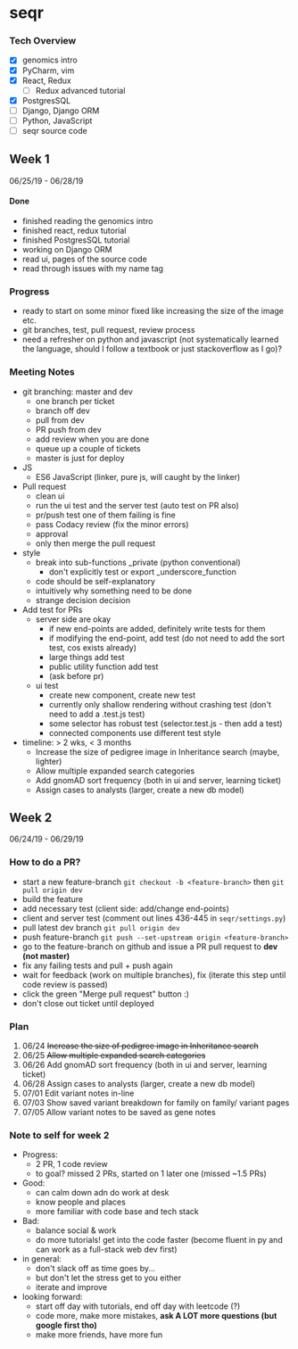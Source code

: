 # seqr

### Tech Overview
- [x] genomics intro
- [x] PyCharm, vim
- [x] React, Redux
  - [ ] Redux advanced tutorial
- [x] PostgresSQL
- [ ] Django, Django ORM
- [ ] Python, JavaScript
- [ ] seqr source code

## Week 1 
06/25/19 - 06/28/19
#### Done
- finished reading the genomics intro
- finished react, redux tutorial
- finished PostgresSQL tutorial
- working on Django ORM
- read ui, pages of the source code
- read through issues with my name tag

### Progress
- ready to start on some minor fixed like increasing the size of the image etc.
- git branches, test, pull request, review process
- need a refresher on python and javascript (not systematically learned the language, 
should I follow a textbook or just stackoverflow as I go)?

### Meeting Notes
- git branching: master and dev
  - one branch per ticket
  - branch off dev
  - pull from dev
  - PR push from dev
  - add review when you are done
  - queue up a couple of tickets
  - master is just for deploy
- JS
  - ES6 JavaScript (linker, pure js, will caught by the linker)
- Pull request
  - clean ui 
  - run the ui test and the server test (auto test on PR also)
  - pr/push test one of them failing is fine
  - pass Codacy review (fix the minor errors)
  - approval
  - only then merge the pull request
- style
  - break into sub-functions _private (python conventional)
    - don't explicitly test or export _underscore_function
  - code should be self-explanatory 
  - intuitively why something need to be done
  - strange decision decision
 - Add test for PRs
   - server side are okay
     - if new end-points are added, definitely write tests for them
     - if modifying the end-point, add test (do not need to add the sort test, cos exists already)
     - large things add test
     - public utility function add test
     - (ask before pr)
    - ui test
      - create new component, create new test
      - currently only shallow rendering without crashing test (don't need to add a .test.js test)
      - some selector has robust test (selector.test.js - then add a test)
      - connected components use different test style
- timeline: > 2 wks, < 3 months 
  - Increase the size of pedigree image in Inheritance search (maybe, lighter)
  - Allow multiple expanded search categories
  - Add gnomAD sort frequency (both in ui and server, learning ticket)
  - Assign cases to analysts (larger, create a new db model)

## Week 2 
06/24/19 - 06/29/19

### How to do a PR?
- start a new feature-branch ```git checkout -b <feature-branch>``` then ```git pull origin dev```
- build the feature
- add necessary test (client side: add/change end-points)
- client and server test (comment out lines 436-445 in ```seqr/settings.py```)
- pull latest dev branch ```git pull origin dev```
- push feature-branch ```git push --set-upstream origin <feature-branch>```
- go to the feature-branch on github and issue a PR pull request to **dev (not master)**
- fix any failing tests and pull + push again
- wait for feedback (work on multiple branches), fix (iterate this step until code review is passed)
- click the green "Merge pull request" button :)
- don't close out ticket until deployed

### Plan
1. 06/24 ~~Increase the size of pedigree image in Inheritance search~~
2. 06/25 ~~Allow multiple expanded search categories~~
3. 06/26 Add gnomAD sort frequency (both in ui and server, learning ticket)
4. 06/28 Assign cases to analysts (larger, create a new db model)
5. 07/01 Edit variant notes in-line
6. 07/03 Show saved variant breakdown for family on family/ variant pages
7. 07/05 Allow variant notes to be saved as gene notes

### Note to self for week 2
- Progress:
  - 2 PR, 1 code review
  - to goal? missed 2 PRs, started on 1 later one (missed ~1.5 PRs)
- Good:
  - can calm down adn do work at desk 
  - know people and places
  - more familiar with code base and tech stack
- Bad:
  - balance social & work
  - do more tutorials! get into the code faster (become fluent in py and 
  can work as a full-stack web dev first)
- in general: 
  - don't slack off as time goes by...
  - but don't let the stress get to you either
  - iterate and improve
- looking forward:  
  - start off day with tutorials, end off day with leetcode (?)
  - code more, make more mistakes, **ask A LOT more questions (but google first tho)**
  - make more friends, have more fun